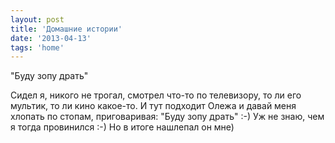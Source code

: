 ```yaml
---
layout: post
title: 'Домашние истории'
date: '2013-04-13'
tags: 'home'
---
```


"Буду зопу драть"
<!-- Read more -->

Сидел я, никого не трогал, смотрел что-то по телевизору, то ли его мультик, то ли кино какое-то. И тут подходит Олежа и давай меня хлопать по стопам, приговаривая: "Буду зопу драть" :-) Уж не знаю, чем я тогда провинился :-) Но в итоге нашлепал он мне)